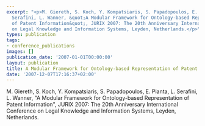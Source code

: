 ```yaml
---
excerpt: "<p>M. Giereth, S. Koch, Y. Kompatsiaris, S. Papadopoulos, E. Pianta, L.
  Serafini, L. Wanner, &quot;A Modular Framework for Ontology-based Representation
  of Patent Information&quot;, JURIX 2007: The 20th Anniversary International Conference
  on Legal Knowledge and Information Systems, Leyden, Netherlands.</p>"
types: publication
tags:
- conference_publications
images: []
publication_date: '2007-01-01T00:00:00'
layout: publication
title: A Modular Framework for Ontology-based Representation of Patent Information
date: '2007-12-07T17:16:37+02:00'
---
```

<p>M. Giereth, S. Koch, Y. Kompatsiaris, S. Papadopoulos, E. Pianta, L. Serafini, L. Wanner, &quot;A Modular Framework for Ontology-based Representation of Patent Information&quot;, JURIX 2007: The 20th Anniversary International Conference on Legal Knowledge and Information Systems, Leyden, Netherlands.</p>
